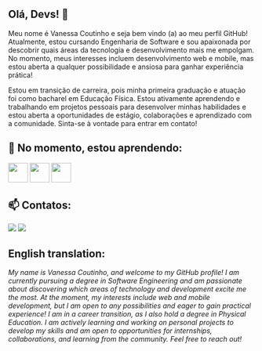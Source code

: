 ## Olá, Devs! 👋
Meu nome é Vanessa Coutinho e seja bem vindo (a) ao meu perfil GitHub! Atualmente, estou cursando Engenharia de Software e sou apaixonada por descobrir quais áreas da tecnologia e desenvolvimento mais me empolgam. No momento, meus interesses incluem desenvolvimento web e mobile, mas estou aberta a qualquer possibilidade e ansiosa para ganhar experiência prática! 

Estou em transição de carreira, pois minha primeira graduação e atuação foi como bacharel em Educação Física. Estou ativamente aprendendo e trabalhando em projetos pessoais para desenvolver minhas habilidades e estou aberta a oportunidades de estágio, colaborações e aprendizado com a comunidade. Sinta-se à vontade para entrar em contato!

## 🌱 No momento, estou aprendendo: 
<img src="https://cdn.jsdelivr.net/gh/devicons/devicon@latest/icons/javascript/javascript-original.svg" width="40" height="40"/> <img src="https://cdn.jsdelivr.net/gh/devicons/devicon@latest/icons/css3/css3-original.svg" width="40" height="40" /> <img src="https://cdn.jsdelivr.net/gh/devicons/devicon@latest/icons/html5/html5-original.svg" width="40" height="40" />

          
## 📫 Contatos: 
<div>
<a href = "mailto:nessamcoutinho@gmail.com"><img loading="lazy" src="https://img.shields.io/badge/Gmail-D14836?style=for-the-badge&logo=gmail&logoColor=white" target="_blank"></a>
<a href="https://www.linkedin.com/in/vanessamcgcoutinho/" target="_blank"><img loading="lazy" src="https://img.shields.io/badge/-LinkedIn-%230077B5?style=for-the-badge&logo=linkedin&logoColor=white" target="_blank"></a>
</div>
          


## English translation:
*My name is Vanessa Coutinho, and welcome to my GitHub profile! I am currently pursuing a degree in Software Engineering and am passionate about discovering which areas of technology and development excite me the most. At the moment, my interests include web and mobile development, but I am open to any possibilities and eager to gain practical experience! I am in a career transition, as I also hold a degree in Physical Education. I am actively learning and working on personal projects to develop my skills and am open to opportunities for internships, collaborations, and learning from the community. Feel free to reach out!* 

